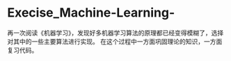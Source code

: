 # Execise_Machine-Learning-
再一次阅读《机器学习》，发现好多机器学习算法的原理都已经变得模糊了，选择对其中的一些主要算法进行实现。
在这个过程中一方面巩固理论的知识，一方面复习代码。
